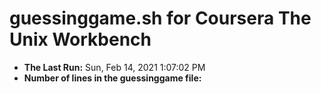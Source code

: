 # guessinggame.sh for Coursera The Unix Workbench
* **The Last Run:** Sun, Feb 14, 2021  1:07:02 PM 
* **Number of lines in the guessinggame file:**  
